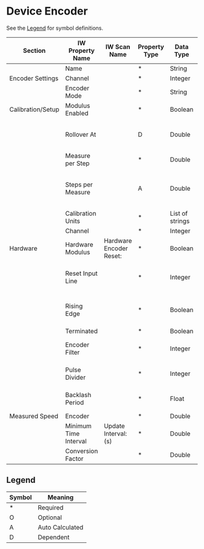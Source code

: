 # Device Encoder
See the [Legend](#legend) for symbol definitions.

| Section           | IW Property Name      | IW Scan Name            | Property Type | Data Type       | Options                    | Units    | Other Unit Options | Example | Comments                              |
|-------------------|-----------------------|-------------------------|---------------|-----------------|----------------------------|----------|--------------------|---------|---------------------------------------|
|                   | Name                  |                         | *             | String          |                            |          |                    |         |                                       |
| Encoder Settings  | Channel               |                         | *             | Integer         |                            |          |                    |         |                                       |
|                   | Encoder Mode          |                         | *             | String          | Quadrature, Step/Direction |          |                    |         |                                       |
| Calibration/Setup | Modulus Enabled       |                         | *             | Boolean         |                            |          |                    |         |                                       |
|                   | Rollover At           |                         | D             | Double          |                            |          |                    |         | Dependent on Modulus Enabled          |
|                   | Measure per Step      |                         | *             | Double          |                            | mm/step  |                    |         |                                       |
|                   | Steps per Measure     |                         | A             | Double          |                            | steps/mm |                    |         | Auto Calculated from Measure per Step |
|                   | Calibration Units     |                         | *             | List of strings | mm,deg                     |          |                    |         |                                       |
|                   | Channel               |                         | *             | Integer         | X,Y,Z,W,E,F,G,H            |          |                    |         |                                       |
| Hardware          | Hardware Modulus      | Hardware Encoder Reset: | *             | Boolean         |                            |          |                    |         |                                       |
|                   | Reset Input Line      |                         | *             | Integer         |                            |          |                    |         | Available if Hardware Modulus Enabled |
|                   | Rising Edge           |                         | *             | Boolean         |                            |          |                    |         | Available if Hardware Modulus Enabled |
|                   | Terminated            |                         | *             | Boolean         |                            |          |                    |         |                                       |
|                   | Encoder Filter        |                         | *             | Integer         |                            |          |                    |         | Avaiable if Terminated Enabled        |
|                   | Pulse Divider         |                         | *             | Integer         |                            |          |                    |         | Avaiable if Terminated Enabled        |
|                   | Backlash Period       |                         | *             | Float           |                            | s        |                    |         | Avaiable if Terminated Enabled        |
| Measured Speed    | Encoder               |                         | *             | Double          |                            |          |                    |         |                                       |
|                   | Minimum Time Interval | Update Interval: (s)    | *             | Double          |                            | s        |                    |         |                                       |
|                   | Conversion Factor     |                         | *             | Double          |

## Legend

| Symbol | Meaning         |
|--------|------------------|
| *      | Required         |
| O      | Optional         |
| A      | Auto Calculated  |
| D      | Dependent        |